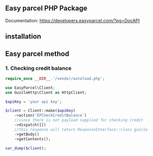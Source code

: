 ## Easy parcel PHP Package

Documentation: 
https://developers.easyparcel.com/?pg=DocAPI


## installation 


## Easy parcel method 

### 1. Checking credit balance

```php
require_once __DIR__.'/vendor/autoload.php';

use EasyParcel\Client;
use GuzzleHttp\Client as HttpClient;

$apiKey = 'your api key';

$client = Client::make($apiKey)
    ->action('EPCheckCreditBalance')
    //since there is not payload supplied for checking credit
    ->dispatch([])
    //this response will return ResponseInterface::class guzzle 
    ->getBody()
    ->getContents();

var_dump($client);

```